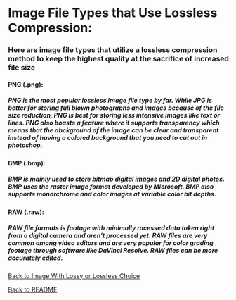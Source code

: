 # Image File Types that Use Lossless Compression: 

### Here are image file types that utilize a lossless compression method to keep the highest quality at the sacrifice of increased file size

#### PNG (.png):
##### PNG is the most popular lossless image file type by far. While JPG is better for storing full blown photographs and images because of the file size reduction, PNG is best for storing less intensive images like text or lines. PNG also boasts a feature where it supports transparency which means that the abckground of the image can be clear and transparent instead of having a colored background that you need to cut out in photoshop.

#### BMP (.bmp):
##### BMP is mainly used to store bitmap digital images and 2D digital photos. BMP uses the raster image format developed by Microsoft. BMP also supports monorchrome and color images at variable color bit depths.

#### RAW (.raw):
##### RAW file formats is footage with minimally rocessed data taken right from a digital camera and aren’t processed yet. RAW files are very common among video editors and are very popular for color grading footage through software like DaVinci Resolve. RAW files can be more accurately edited.

[Back to Image With Lossy or Lossless Choice](https://github.com/jacobrapp99/Final-Project-1600/blob/main/Image1.md)

[Back to README](https://github.com/jacobrapp99/Final-Project-1600/blob/main/README.md)
